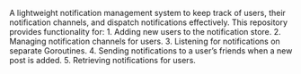 A lightweight notification management system to keep track of users, their notification channels, and dispatch notifications effectively. This repository provides functionality for:
	1.	Adding new users to the notification store.
	2.	Managing notification channels for users.
	3.	Listening for notifications on separate Goroutines.
	4.	Sending notifications to a user’s friends when a new post is added.
	5.	Retrieving notifications for users.
